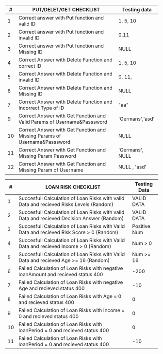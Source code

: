 | #  | PUT/DELET/GET  CHECKLIST                                                  | Testing data     |
|----|---------------------------------------------------------------------------|------------------|
| 1  | Correct answer with Put function and valid ID                             | 1, 5, 10         |
| 2  | Correct answer with Put function and invalid ID                           | 0,11             |
| 3  | Correct answer with Put function and Missing ID                           | NULL             |
| 4  | Correct Answer with Delete Function and correct ID                        | 1, 5, 10         |
| 5  | Correct Answer with Delete Function and invalid ID                        | 0, 11,           |
| 6  | Correct Answer with Delete Function and Missing ID                        | NULL             |
| 7  | Correct Answer with Delete Function and Incorrect Type of ID              | "aa"             | 
| 9  | Correct Answer with Get Function and Valid Params of Username&Passsword   | 'Germans','asd'  |
| 10 | Correct Answer with Get Function and Missing Params of Username&Passsword | NULL             |
| 11 | Correct Answer with Get Function and Missing Param Password               | 'Germans', NULL  |
| 12 | Correct Answer with Get Function and Missing Param of Username            | NULL , 'asd'     |

| #  | LOAN RISK CHECKLIST                                                                        | Testing Data |
|----|--------------------------------------------------------------------------------------------|--------------|
| 1  | Succesfull Calculation of Loan Risks with valid Data and recieved Risks Levels (Random)    | VALID DATA   |
| 2  | Succesfull Calculation of Loan Risks with valid Data and recieved Decision Answer (Random) | VALID DATA   |
| 3  | Succesfull Calculation of Loan Risks with Valid Data and recieved Risk Score > 0  (Random) | Positive Num |
| 4  | Succesfull Calculation of Loan Risks with Valid Data and recieved Income > 0 (Random)      | Num > 0      |
| 5  | Succesfull Calculation of Loan Risks with Valid Data and recieved Age >= 16 (Random)       | Num >= 16    |
| 6  | Failed Calculation of Loan Risks with negative loanAmount and recieved status 400          | -200         |
| 7  | Failed Calculation of Loan Risks with negative Age and recieved status 400                 | -10          |
| 8  | Failed Calculation of Loan Risks with Age = 0 and recieved status 400                      | 0            |
| 9  | Failed Calculation of Loan Risks with Income = 0 and recieved status 400                   | 0            |
| 10 | Failed Calculation of Loan Risks with loanPeriod = 0 and recieved status 400               | 0            |
| 11 | Failed Calculation of Loan Risks with loanPeriod = 0 and recieved status 400               | -10          |
